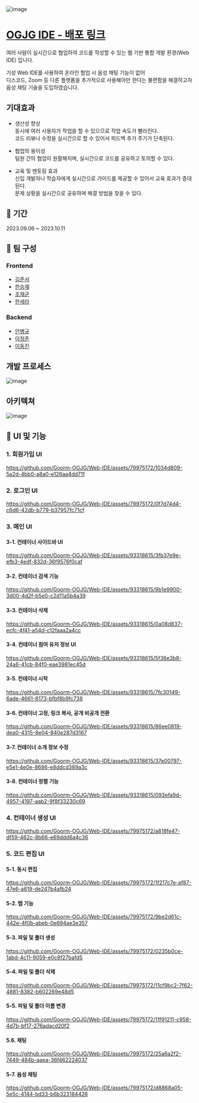 ![image](https://github.com/Goorm-OGJG/Web-IDE/assets/79975172/00b55253-aeef-4f34-a789-6b2349613e59)


# [OGJG IDE - 배포 링크]()
여러 사람이 실시간으로 협업하여 코드를 작성할 수 있는 웹 기반 통합 개발 환경(Web IDE) 입니다.  
  
기성 Web IDE를 사용하여 온라인 협업 시 음성 채팅 기능이 없어  
디스코드, Zoom 등 다른 플랫폼을 추가적으로 사용해야만 한다는 불편함을 해결하고자  
음성 채팅 기술을 도입하였습니다.

## 기대효과
- 생산성 향상  
동시에 여러 사용자가 작업을 할 수 있으므로 작업 속도가 빨라진다.  
코드 리뷰나 수정을 실시간으로 할 수 있어서 피드백 추가 주기가 단축된다.  

- 협업의 용이성  
팀원 간의 협업이 원활해지며, 실시간으로 코드를 공유하고 토의할 수 있다.  

- 교육 및 멘토링 효과  
신입 개발자나 학습자에게 실시간으로 가이드를 제공할 수 있어서 교육 효과가 증대된다.  
문제 상황을 실시간으로 공유하며 해결 방법을 찾을 수 있다.

## 📆 기간
2023.09.06 ~ 2023.10.11

## 🏃 팀 구성
### Frontend
- [김준서](https://github.com/narcoker)  
- [한승재](https://github.com/stat1202)  
- [조재균](https://github.com/JamesJoe0830)  
- [한세라](https://github.com/hansera)  

### Backend
- [안병규](https://github.com/bstaran)  
- [이정준](https://github.com/dunowljj)  
- [이동진](https://github.com/Dongjin113)

## 개발 프로세스
![image](https://github.com/Goorm-OGJG/Web-IDE/assets/79975172/03fa11ce-6f6b-4663-a933-b5470cc34f3a)

## 아키텍쳐
![image](https://github.com/Goorm-OGJG/Web-IDE/assets/79975172/2e916f9f-e9c0-429c-b6d8-99f2bd9ed37a)

## 🔎 UI 및 기능
### 1. 회원가입 UI
https://github.com/Goorm-OGJG/Web-IDE/assets/79975172/1034d809-5a2d-4bb0-a8a0-e126aa4dd71f

### 2. 로그인 UI
https://github.com/Goorm-OGJG/Web-IDE/assets/79975172/0f7d74d4-c6d6-42db-b779-b37957fc71cf

### 3. 메인 UI
#### 3-1. 컨테이너 사이드바 UI
https://github.com/Goorm-OGJG/Web-IDE/assets/93318615/3fb37e9e-efb3-4edf-832d-36f9576f0caf
#### 3-2. 컨테이너 검색 기능
https://github.com/Goorm-OGJG/Web-IDE/assets/93318615/9b1e9900-3d00-4d2f-b5e0-c2d11a5b4a39
#### 3-3. 컨테이너 삭제
https://github.com/Goorm-OGJG/Web-IDE/assets/93318615/0a08d837-ecfc-4f41-a54d-c12faaa2a4cc
#### 3-4. 컨테이너 참여 유저 정보 UI
https://github.com/Goorm-OGJG/Web-IDE/assets/93318615/5f36e3b8-24a6-41cb-84f0-eae3981ec45d
#### 3-5. 컨테이너 시작
https://github.com/Goorm-OGJG/Web-IDE/assets/93318615/7fc30149-6ade-4661-8173-bfbf8b9fc738
#### 3-6. 컨테이너 고정, 링크 복사, 공개 비공개 전환
https://github.com/Goorm-OGJG/Web-IDE/assets/93318615/86ee0819-dea0-4315-8e04-840e287d3167
#### 3-7. 컨테이너 소개 정보 수정
https://github.com/Goorm-OGJG/Web-IDE/assets/93318615/37e00797-e5e1-4e0e-8686-e8ddcd389a3c
#### 3-8. 컨테이너 정렬 기능
https://github.com/Goorm-OGJG/Web-IDE/assets/93318615/093efa9d-4957-4197-aab2-9f8f33230c69

### 4. 컨테이너 생성 UI
https://github.com/Goorm-OGJG/Web-IDE/assets/79975172/a818fe47-df59-462c-8b66-e69ddd6a4c36

### 5. 코드 편집 UI
#### 5-1. 동시 편집
https://github.com/Goorm-OGJG/Web-IDE/assets/79975172/1f217c7e-af87-47e6-a619-de247b4afb24

#### 5-2. 탭 기능
https://github.com/Goorm-OGJG/Web-IDE/assets/79975172/9be2d61c-442e-4f0b-abeb-0e694ae3e357

#### 5-3. 파일 및 폴더 생성
https://github.com/Goorm-OGJG/Web-IDE/assets/79975172/0235b0ce-1abd-4c11-9059-e0c8f27bafd5

#### 5-4. 파일 및 폴더 삭제
https://github.com/Goorm-OGJG/Web-IDE/assets/79975172/11cf9bc2-7f62-4881-8382-b602269e48d5

#### 5-5. 파일 및 폴더 이름 변경
https://github.com/Goorm-OGJG/Web-IDE/assets/79975172/11f91211-c958-4d7b-bf17-276adacd20f2

#### 5.6. 채팅
https://github.com/Goorm-OGJG/Web-IDE/assets/79975172/25a6a2f2-7449-484b-aaea-36f462224037

#### 5-7. 음성 채팅
https://github.com/Goorm-OGJG/Web-IDE/assets/79975172/d8868a05-5e5c-4144-bd33-b6b323184426


